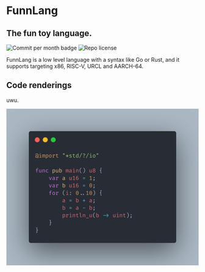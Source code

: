 # FunnLang
## The fun toy language.
![Commit per month badge](https://img.shields.io/github/commit-activity/m/funnsam/FunnLang?color=486856&label=COMMITS&style=for-the-badge)
![Repo license](https://img.shields.io/github/license/funnsam/FunnLang?color=486856&style=for-the-badge)

FunnLang is a low level language with a syntax like Go or Rust, and it supports targeting x86, RISC-V, URCL and AARCH-64.

## Code renderings
uwu.

![fib sequence](./resources/funnlang1.png)
